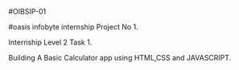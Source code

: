 #OIBSIP-01

#oasis infobyte internship Project No 1.

Internship Level 2 Task 1.

Building A Basic Calculator app using HTML,CSS and JAVASCRIPT.
